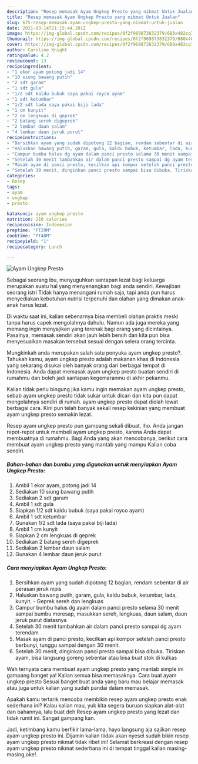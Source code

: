 ```yaml
---
description: "Resep memasak Ayam Ungkep Presto yang nikmat Untuk Jualan"
title: "Resep memasak Ayam Ungkep Presto yang nikmat Untuk Jualan"
slug: 675-resep-memasak-ayam-ungkep-presto-yang-nikmat-untuk-jualan
date: 2021-03-14T21:15:44.201Z
image: https://img-global.cpcdn.com/recipes/0f2f969873832379/680x482cq70/ayam-ungkep-presto-foto-resep-utama.jpg
thumbnail: https://img-global.cpcdn.com/recipes/0f2f969873832379/680x482cq70/ayam-ungkep-presto-foto-resep-utama.jpg
cover: https://img-global.cpcdn.com/recipes/0f2f969873832379/680x482cq70/ayam-ungkep-presto-foto-resep-utama.jpg
author: Caroline Knight
ratingvalue: 4.2
reviewcount: 13
recipeingredient:
- "1 ekor ayam potong jadi 14"
- "10 siung bawang putih"
- "2 sdt garam"
- "1 sdt gula"
- "1/2 sdt kaldu bubuk saya pakai royco ayam"
- "1 sdt ketumbar"
- "1/2 sdt lada saya pakai biji lada"
- "1 cm kunyit"
- "2 cm lengkuas di geprek"
- "2 batang sereh digeprek"
- "2 lembar daun salam"
- "4 lembar daun jeruk purut"
recipeinstructions:
- "Bersihkan ayam yang sudah dipotong 12 bagian, rendam sebentar di air perasan jeruk nipis"
- "Haluskan bawang putih, garam, gula, kaldu bubuk, ketumbar, lada, kunyit. Geprek sereh dan lengkuas"
- "Campur bumbu halus dg ayam dalam panci presto selama 30 menit sampai bumbu meresap, masukkan sereh, lengkuas, daun salam, daun jeruk purut diatasnya"
- "Setelah 30 menit tambahkan air dalam panci presto sampai dg ayam terendam"
- "Masak ayam di panci presto, kecilkan api kompor setelah panci presto berbunyi, tunggu sampai dengan 30 menit."
- "Setelah 30 menit, dinginkan panci presto sampai bisa dibuka. Tiriskan ayam, bisa langsung goreng sebentar atau bisa buat stok di kulkas"
categories:
- Resep
tags:
- ayam
- ungkep
- presto

katakunci: ayam ungkep presto 
nutrition: 210 calories
recipecuisine: Indonesian
preptime: "PT29M"
cooktime: "PT48M"
recipeyield: "1"
recipecategory: Lunch

---
```



![Ayam Ungkep Presto](https://img-global.cpcdn.com/recipes/0f2f969873832379/680x482cq70/ayam-ungkep-presto-foto-resep-utama.jpg)

Sebagai seorang ibu, menyuguhkan santapan lezat bagi keluarga merupakan suatu hal yang menyenangkan bagi anda sendiri. Kewajiban seorang istri Tidak hanya menangani rumah saja, tapi anda pun harus menyediakan kebutuhan nutrisi terpenuhi dan olahan yang dimakan anak-anak harus lezat.

Di waktu  saat ini, kalian sebenarnya bisa membeli olahan praktis meski tanpa harus capek mengolahnya dahulu. Namun ada juga mereka yang memang ingin menyajikan yang terenak bagi orang yang dicintainya. Pasalnya, memasak sendiri akan jauh lebih bersih dan kita pun bisa menyesuaikan masakan tersebut sesuai dengan selera orang tercinta. 



Mungkinkah anda merupakan salah satu penyuka ayam ungkep presto?. Tahukah kamu, ayam ungkep presto adalah makanan khas di Indonesia yang sekarang disukai oleh banyak orang dari berbagai tempat di Indonesia. Anda dapat memasak ayam ungkep presto buatan sendiri di rumahmu dan boleh jadi santapan kegemaranmu di akhir pekanmu.

Kalian tidak perlu bingung jika kamu ingin memakan ayam ungkep presto, sebab ayam ungkep presto tidak sukar untuk dicari dan kita pun dapat mengolahnya sendiri di rumah. ayam ungkep presto dapat diolah lewat berbagai cara. Kini pun telah banyak sekali resep kekinian yang membuat ayam ungkep presto semakin lezat.

Resep ayam ungkep presto pun gampang sekali dibuat, lho. Anda jangan repot-repot untuk membeli ayam ungkep presto, karena Anda dapat membuatnya di rumahmu. Bagi Anda yang akan mencobanya, berikut cara membuat ayam ungkep presto yang mantab yang mampu Kalian coba sendiri.

<!--inarticleads1-->

##### Bahan-bahan dan bumbu yang digunakan untuk menyiapkan Ayam Ungkep Presto:

1. Ambil 1 ekor ayam, potong jadi 14
1. Sediakan 10 siung bawang putih
1. Sediakan 2 sdt garam
1. Ambil 1 sdt gula
1. Siapkan 1/2 sdt kaldu bubuk (saya pakai royco ayam)
1. Ambil 1 sdt ketumbar
1. Gunakan 1/2 sdt lada (saya pakai biji lada)
1. Ambil 1 cm kunyit
1. Siapkan 2 cm lengkuas di geprek
1. Sediakan 2 batang sereh digeprek
1. Sediakan 2 lembar daun salam
1. Gunakan 4 lembar daun jeruk purut




<!--inarticleads2-->

##### Cara menyiapkan Ayam Ungkep Presto:

1. Bersihkan ayam yang sudah dipotong 12 bagian, rendam sebentar di air perasan jeruk nipis
1. Haluskan bawang putih, garam, gula, kaldu bubuk, ketumbar, lada, kunyit. - Geprek sereh dan lengkuas
1. Campur bumbu halus dg ayam dalam panci presto selama 30 menit sampai bumbu meresap, masukkan sereh, lengkuas, daun salam, daun jeruk purut diatasnya
1. Setelah 30 menit tambahkan air dalam panci presto sampai dg ayam terendam
1. Masak ayam di panci presto, kecilkan api kompor setelah panci presto berbunyi, tunggu sampai dengan 30 menit.
1. Setelah 30 menit, dinginkan panci presto sampai bisa dibuka. Tiriskan ayam, bisa langsung goreng sebentar atau bisa buat stok di kulkas




Wah ternyata cara membuat ayam ungkep presto yang mantab simple ini gampang banget ya! Kalian semua bisa memasaknya. Cara buat ayam ungkep presto Sesuai banget buat anda yang baru mau belajar memasak atau juga untuk kalian yang sudah pandai dalam memasak.

Apakah kamu tertarik mencoba membikin resep ayam ungkep presto enak sederhana ini? Kalau kalian mau, yuk kita segera buruan siapkan alat-alat dan bahannya, lalu buat deh Resep ayam ungkep presto yang lezat dan tidak rumit ini. Sangat gampang kan. 

Jadi, ketimbang kamu berfikir lama-lama, hayo langsung aja sajikan resep ayam ungkep presto ini. Dijamin kalian tiidak akan nyesel sudah bikin resep ayam ungkep presto nikmat tidak ribet ini! Selamat berkreasi dengan resep ayam ungkep presto nikmat sederhana ini di tempat tinggal kalian masing-masing,oke!.

